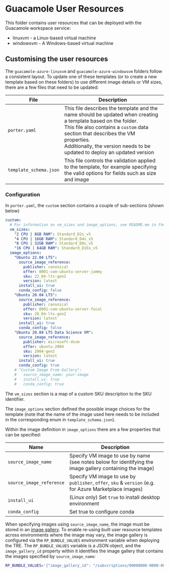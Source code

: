 # Guacamole User Resources

This folder contains user resources that can be deployed with the Guacamole workspace service:

- linuxvm - a Linux-based virtual machine
- windowsvm - A Windows-based virtual machine

## Customising the user resources

The `guacamole-azure-linuxvm` and `guacamole-azure-windowsvm` folders follow a consistent layout.
To update one of these templates (or to create a new template based on these folders) to use different image details or VM sizes, there are a few files that need to be updated:

| File                   | Description                                                                                                                                                                                                                                                                        |
| ---------------------- | ---------------------------------------------------------------------------------------------------------------------------------------------------------------------------------------------------------------------------------------------------------------------------------- |
| `porter.yaml`          | This file describes the template and the name should be updated when creating a template based on the folder.<br> This file also contains a `custom` data section that describes the VM properties.<br> Additionally, the version needs to be updated to deploy an updated version |
| `template_schema.json` | This file controls the validation applied to the template, for example specifying the valid options for fields such as size and image                                                                                                                                              |

### Configuration

In `porter.yaml`, the `custom` section contains a couple of sub-sections (shown below)

```yaml
custom:
  # For information on vm_sizes and image_options, see README.me in the guacamole/user-resources folder
  vm_sizes:
    "2 CPU | 8GB RAM": Standard_D2s_v5
    "4 CPU | 16GB RAM": Standard_D4s_v5
    "8 CPU | 32GB RAM": Standard_D8s_v5
    "16 CPU | 64GB RAM": Standard_D16s_v5
  image_options:
    "Ubuntu 22.04 LTS":
      source_image_reference:
        publisher: canonical
        offer: 0001-com-ubuntu-server-jammy
        sku: 22_04-lts-gen2
        version: latest
      install_ui: true
      conda_config: false
    "Ubuntu 20.04 LTS":
      source_image_reference:
        publisher: canonical
        offer: 0001-com-ubuntu-server-focal
        sku: 20_04-lts-gen2
        version: latest
      install_ui: true
      conda_config: false
    "Ubuntu 20.04 LTS Data Science VM":
      source_image_reference:
        publisher: microsoft-dsvm
        offer: ubuntu-2004
        sku: 2004-gen2
        version: latest
      install_ui: true
      conda_config: true
    # "Custom Image From Gallery":
    #   source_image_name: your-image
    #   install_ui: true
    #   conda_config: true
```

The `vm_sizes` section is a map of a custom SKU description to the SKU identifier.

The `image_options` section defined the possible image choices for the template (note that the name of the image used here needs to be included in the corresponding enum in `template_schema.json`).

Within the image definition in `image_options` there are a few properties that can be specified:

| Name                     | Description                                                                                              |
| ------------------------ | -------------------------------------------------------------------------------------------------------- |
| `source_image_name`      | Specify VM image to use by name (see notes below for identifying the image gallery containing the image) |
| `source_image_reference` | Specify VM image to use by `publisher`, `offer`, `sku` & `version` (e.g. for Azure Marketplace images)   |
| `install_ui`             | (Linux only) Set `true` to install desktop environment                                                   |
| `conda_config`           | Set true to configure conda                                                                              |

When specifying images using `source_image_name`, the image must be stored in an [image gallery](https://learn.microsoft.com/en-us/azure/virtual-machines/azure-compute-gallery).
To enable re-using built user resource templates across environments where the image may vary, the image gallery is configured via the `RP_BUNDLE_VALUES` environment variable when deploying the TRE.
The `RP_BUNDLE_VALUES` variable is a JSON object, and the `image_gallery_id` property within it identifies the image gallery that contains the images specified by `source_image_name`:

```bash
RP_BUNDLE_VALUES='{"image_gallery_id": "/subscriptions/00000000-0000-0000-0000-000000000000/resourceGroups/<your-rg>/providers/Microsoft.Compute/galleries/<your-gallery-name>"}
```
